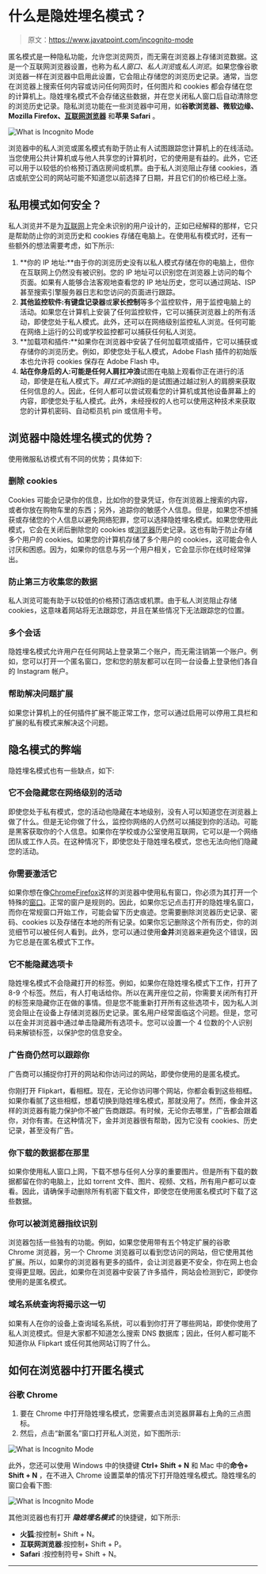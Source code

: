 # 什么是隐姓埋名模式？

> 原文：<https://www.javatpoint.com/incognito-mode>

匿名模式是一种隐私功能，允许您浏览网页，而无需在浏览器上存储浏览数据。这是一个互联网浏览器设置，也称为*私人窗口、私人浏览*或*私人浏览*。如果您像谷歌浏览器一样在浏览器中启用此设置，它会阻止存储您的浏览历史记录。通常，当您在浏览器上搜索任何内容或访问任何网页时，任何图片和 cookies 都会存储在您的计算机上。隐姓埋名模式不会存储这些数据，并在您关闭私人窗口后自动清除您的浏览历史记录。隐私浏览功能在一些浏览器中可用，如**谷歌浏览器、微软边缘、Mozilla Firefox、[互联网浏览器](https://www.javatpoint.com/internet-explorer)** 和**苹果 Safari** 。

![What is Incognito Mode](img/39d5c097f261d55367d131535124955b.png)

浏览器中的私人浏览或匿名模式有助于防止有人试图跟踪您计算机上的在线活动。当您使用公共计算机或与他人共享您的计算机时，它的使用是有益的。此外，它还可以用于以较低的价格预订酒店房间或机票。由于私人浏览阻止存储 cookies，酒店或航空公司的网站可能不知道您以前选择了日期，并且它们的价格已经上涨。

## 私用模式如何安全？

私人浏览并不是为[互联网](https://www.javatpoint.com/internet)上完全未识别的用户设计的，正如已经解释的那样，它只是帮助防止你的浏览历史和 cookies 存储在电脑上。在使用私有模式时，还有一些额外的想法需要考虑，如下所示:

1.  **你的 IP 地址:**由于你的浏览历史没有以私人模式存储在你的电脑上，但你在互联网上仍然没有被识别。您的 IP 地址可以识别您在浏览器上访问的每个页面。如果有人能够合法客观地查看您的 IP 地址历史，您可以通过网站、ISP 甚至搜索引擎服务器日志和您访问的页面进行跟踪。
2.  **其他监控软件:**有**键盘记录器**或**家长控制**等多个监控软件，用于监控电脑上的活动。如果您在计算机上安装了任何监控软件，它可以捕获浏览器上的所有活动，即使您处于私人模式。此外，还可以在网络级别监控私人浏览。任何可能在网络上运行的公司或学校监控都可以捕获任何私人浏览。
3.  **加载项和插件:**如果你在浏览器中安装了任何加载项或插件，它可以捕获或存储你的浏览历史。例如，即使您处于私人模式，Adobe Flash 插件的初始版本也允许将 cookies 保存在 Adobe Flash 中。
4.  **站在你身后的人:**可能是任何人**肩扛冲浪**试图在电脑上观看你正在进行的活动，即使是在私人模式下。*肩扛式冲浪*指的是试图通过越过别人的肩膀来获取任何信息的人。因此，任何人都可以尝试观看您的计算机或其他设备屏幕上的内容，即使您处于私人模式。此外，未经授权的人也可以使用这种技术来获取您的计算机密码、自动柜员机 pin 或信用卡号。

## 浏览器中隐姓埋名模式的优势？

使用微服私访模式有不同的优势；具体如下:

### 删除 cookies

Cookies 可能会记录你的信息，比如你的登录凭证，你在浏览器上搜索的内容，或者你放在购物车里的东西；另外，追踪你的敏感个人信息。但是，如果您不想捕获或存储您的个人信息以避免网络犯罪，您可以选择隐姓埋名模式。如果您使用此模式，它会在关闭后删除您的 cookies 或[浏览器](https://www.javatpoint.com/browsers)历史记录。这也有助于防止存储多个用户的 cookies。如果您的计算机存储了多个用户的 cookies，这可能会令人讨厌和困惑。因为，如果你的信息与另一个用户相关，它会显示你在线时经常弹出。

### 防止第三方收集您的数据

私人浏览可能有助于以较低的价格预订酒店或机票。由于私人浏览阻止存储 cookies，这意味着网站将无法跟踪您，并且在某些情况下无法跟踪您的位置。

### 多个会话

隐姓埋名模式允许用户在任何网站上登录第二个账户，而无需注销第一个账户。例如，您可以打开一个匿名窗口，您和您的朋友都可以在同一台设备上登录他们各自的 Instagram 帐户。

### 帮助解决问题扩展

如果您计算机上的任何插件扩展不能正常工作，您可以通过启用可以停用工具栏和扩展的私有模式来解决这个问题。

## 隐名模式的弊端

隐姓埋名模式也有一些缺点，如下:

### 它不会隐藏您在网络级别的活动

即使您处于私有模式，您的活动也隐藏在本地级别，没有人可以知道您在浏览器上做了什么。但是无论你做了什么，监控你网络的人仍然可以捕捉到你的活动。可能是黑客获取你的个人信息。如果你在学校或办公室使用互联网，它可以是一个网络团队或工作人员。在这种情况下，即使您处于隐姓埋名模式，您也无法向他们隐藏您的活动。

### 你需要激活它

如果你想在像[Chrome](https://www.javatpoint.com/google-chrome)[Firefox](https://www.javatpoint.com/mozilla-firefox)这样的浏览器中使用私有窗口，你必须为其打开一个特殊的[窗口](https://www.javatpoint.com/windows)。正常的窗户是规则的。因此，如果你忘记点击打开的隐姓埋名窗口，而你在常规窗口开始工作，可能会留下历史痕迹。您需要删除浏览器历史记录、密码、cookies 以及存储在本地的所有记录。如果你忘记删除这个所有历史，你的浏览细节可以被任何人看到。此外，您可以通过使用**金并**浏览器来避免这个错误，因为它总是在匿名模式下工作。

### 它不能隐藏选项卡

隐姓埋名模式不会隐藏打开的标签。例如，如果你在隐姓埋名模式下工作，打开了 8-9 个标签。然后，有人打电话给你。所以在离开座位之前，你需要关闭所有打开的标签来隐藏你正在做的事情。但是您不能重新打开所有这些选项卡，因为私人浏览会阻止在设备上存储浏览器历史记录。匿名用户经常面临这个问题。但是，您可以在金并浏览器中通过单击隐藏所有选项卡。您可以设置一个 4 位数的个人识别码来解锁标签，以保护您的信息安全。

### 广告商仍然可以跟踪你

广告商可以捕捉你打开的网站和你访问过的网站，即使你使用的是匿名模式。

你刚打开 Flipkart，看相框。现在，无论你访问哪个网站，你都会看到这些相框。如果你看腻了这些相框，想着切换到隐姓埋名模式，那就没用了。然而，像金并这样的浏览器有能力保护你不被广告商跟踪。有时候，无论你去哪里，广告都会跟着你，对你有害。在这种情况下，金并浏览器很有帮助，因为它没有 cookies、历史记录，甚至没有广告。

### 你下载的数据都在那里

如果你使用私人窗口上网，下载不想与任何人分享的重要图片。但是所有下载的数据都留在你的电脑上，比如 torrent 文件、图片、视频、文档，所有用户都可以查看。因此，请确保手动删除所有机密下载文件，即使您在使用匿名模式时下载了这些数据。

### 你可以被浏览器指纹识别

浏览器包括一些独有的功能。例如，如果您使用带有五个特定扩展的谷歌 Chrome 浏览器，另一个 Chrome 浏览器可以看到您访问的网站，但它使用其他扩展。所以，如果你的浏览器有更多的插件，会让浏览器更不安全，你在网上也会变得更显眼。因此，如果你在浏览器中安装了许多插件，网站会检测到它，即使你使用的是匿名模式。

### 域名系统查询将揭示这一切

如果有人在你的设备上查询域名系统，可以看到你打开了哪些网站，即使你使用了私人浏览模式。但是大家都不知道怎么搜索 DNS 数据库；因此，任何人都可能不知道你从 Flipkart 或任何其他网站订购了什么。

## 如何在浏览器中打开匿名模式

### 谷歌 Chrome

1.  要在 Chrome 中打开隐姓埋名模式，您需要点击浏览器屏幕右上角的三点图标。
2.  然后，点击“新匿名”窗口打开私人浏览，如下图所示:

![What is Incognito Mode](img/42db4e691d84c6acb552c255138db8f9.png)

此外，您还可以使用 Windows 中的快捷键 **Ctrl+ Shift + N** 和 Mac 中的**命令+ Shift + N** ，在不进入 Chrome 设置菜单的情况下打开隐姓埋名模式。隐姓埋名的窗口会看下图:

![What is Incognito Mode](img/6681a8ec0ee826609e2b6ec3f12f0c75.png)

其他浏览器也有打开 ***隐姓埋名模式*** 的快捷键，如下所示:

*   **火狐**:按控制+ Shift + N。
*   **互联网浏览器**:按控制+ Shift + P。
*   **Safari** :按控制符号+ Shift + N。

* * *